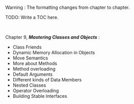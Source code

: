 Warning : The formatting changes from chapter to chapter.

TODO: Write a TOC here.

&nbsp;

Chapter 9, ___Mastering Classes and Objects___ :

   * Class Friends
   * Dynamic Memory Allocation in Objects
   * Move Semantics
   * More about Methods
   * Method overloading
   * Default Arguments
   * Different kinds of Data Members
   * Nested Classes
   * Operator Overloading
   * Building Stable Interfaces
